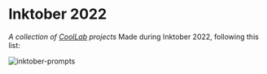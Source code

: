 # Inktober 2022

*A collection of [CoolLab](https://coollibs.github.io/lab) projects*
Made during Inktober 2022, following this list:

![inktober-prompts](https://user-images.githubusercontent.com/45451201/192858242-f41d06d3-1f82-43a2-a623-02036ac88e69.png)
